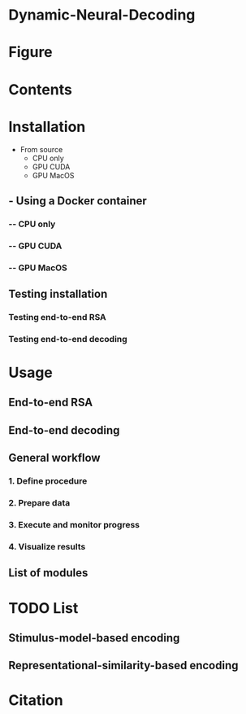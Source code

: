 # Dynamic-Neural-Decoding

# Figure

# Contents

# Installation
- From source
  - CPU only
  - GPU CUDA
  - GPU MacOS
## - Using a Docker container
### -- CPU only
### -- GPU CUDA
### -- GPU MacOS
## Testing installation
### Testing end-to-end RSA
### Testing end-to-end decoding

# Usage
## End-to-end RSA
## End-to-end decoding
## General workflow
### 1. Define procedure
### 2. Prepare data
### 3. Execute and monitor progress
### 4. Visualize results
## List of modules

# TODO List
## Stimulus-model-based encoding
## Representational-similarity-based encoding

# Citation
